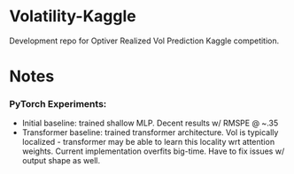 # Volatility-Kaggle
Development repo for Optiver Realized Vol Prediction Kaggle competition.

# Notes

### PyTorch Experiments:
- Initial baseline: trained shallow MLP. Decent results w/ RMSPE @ ~.35
- Transformer baseline: trained transformer architecture. Vol is typically localized - transformer may be able to learn this locality wrt attention weights. Current implementation overfits big-time. Have to fix issues w/ output shape as well.


